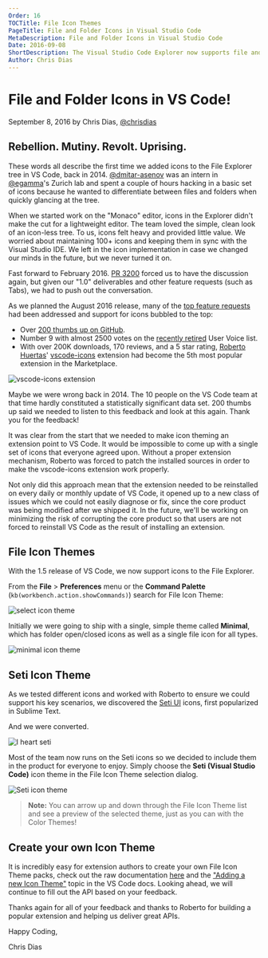 ```yaml
---
Order: 16
TOCTitle: File Icon Themes
PageTitle: File and Folder Icons in Visual Studio Code
MetaDescription: File and Folder Icons in Visual Studio Code
Date: 2016-09-08
ShortDescription: The Visual Studio Code Explorer now supports file and folder icons. VS Code ships with two icon themes and more are available on the Marketplace.
Author: Chris Dias
---
```


# File and Folder Icons in VS Code!

September 8, 2016 by Chris Dias,  [@chrisdias](https://twitter.com/chrisdias)

## Rebellion. Mutiny. Revolt. Uprising.

These words all describe the first time we added icons to the File Explorer tree in VS Code, back in 2014. [@dmitar-asenov](https://github.com/dimitar-asenov) was an intern in [@egamma](https://github.com/egamma)'s Zurich lab and spent a couple of hours hacking in a basic set of icons because he wanted to differentiate between files and folders when quickly glancing at the tree.

When we started work on the "Monaco" editor, icons in the Explorer didn't make the cut for a lightweight editor. The team loved the simple, clean look of an icon-less tree. To us, icons felt heavy and provided little value. We worried about maintaining 100+ icons and keeping them in sync with the Visual Studio IDE. We left in the icon implementation in case we changed our minds in the future, but we never turned it on.

Fast forward to February 2016. [PR 3200](https://github.com/Microsoft/vscode/pull/3200) forced us to have the discussion again, but given our "1.0" deliverables and other feature requests (such as Tabs), we had to push out the conversation.

As we planned the August 2016 release, many of the [top feature requests](https://github.com/Microsoft/vscode/issues?q=is%3Aopen+is%3Aissue+label%3Afeature-request) had been addressed and support for icons bubbled to the top:

* Over [200 thumbs up on GitHub](https://github.com/Microsoft/vscode/issues/211).
* Number 9 with almost 2500 votes on the [recently retired](https://code.visualstudio.com/blogs/2016/08/19/goodbyeuservoice) User Voice list.
* With over 200K downloads, 170 reviews, and a 5 star rating, [Roberto Huertas](https://github.com/robertohuertasm)' [vscode-icons](https://marketplace.visualstudio.com/items?itemName=robertohuertasm.vscode-icons) extension had become the 5th most popular extension in the Marketplace.

![vscode-icons extension](2016_09_08_vscode-icons.png)

Maybe we were wrong back in 2014. The 10 people on the VS Code team at that time hardly constituted a statistically significant data set. 200 thumbs up said we needed to listen to this feedback and look at this again. Thank you for the feedback!

It was clear from the start that we needed to make icon theming an extension point to VS Code. It would be impossible to come up with a single set of icons that everyone agreed upon. Without a proper extension mechanism, Roberto was forced to patch the installed sources in order to make the vscode-icons extension work properly.

Not only did this approach mean that the extension needed to be reinstalled on every daily or monthly update of VS Code, it opened up to a new class of issues which we could not easily diagnose or fix, since the core product was being modified after we shipped it. In the future, we'll be working on minimizing the risk of corrupting the core product so that users are not forced to reinstall VS Code as the result of installing an extension.

## File Icon Themes

With the 1.5 release of VS Code, we now support icons to the File Explorer.

From the **File** > **Preferences** menu or the **Command Palette** (`kb(workbench.action.showCommands)`) search for File Icon Theme:

![select icon theme](2016_09_08_select-icon-theme.png)

Initially we were going to ship with a single, simple theme called **Minimal**, which has folder open/closed icons as well as a single file icon for all types.

![minimal icon theme](2016_09_08_minimal-icon-theme.png)

## Seti Icon Theme

As we tested different icons and worked with Roberto to ensure we could support his key scenarios, we discovered the [Seti UI](https://github.com/jesseweed/seti-ui) icons, first popularized in Sublime Text.

And we were converted.

![I heart seti](2016_09_08_i-heart-seti.png)

Most of the team now runs on the Seti icons so we decided to include them in the product for everyone to enjoy. Simply choose the **Seti (Visual Studio Code)** icon theme in the File Icon Theme selection dialog.

![Seti icon theme](2016_09_08_seti-icon-theme.png)

>**Note:** You can arrow up and down through the File Icon Theme list and see a preview of the selected theme, just as you can with the Color Themes!

## Create your own Icon Theme

It is incredibly easy for extension authors to create your own File Icon Theme packs, check out the raw documentation [here](https://github.com/Microsoft/vscode/issues/10804) and the ["Adding a new Icon Theme"](/docs/extensions/themes-snippets-colorizers.md#adding-a-new-icon-theme) topic in the VS Code docs. Looking ahead, we will continue to fill out the API based on your feedback.

Thanks again for all of your feedback and thanks to Roberto for building a popular extension and helping us deliver great APIs.

Happy Coding,

Chris Dias
